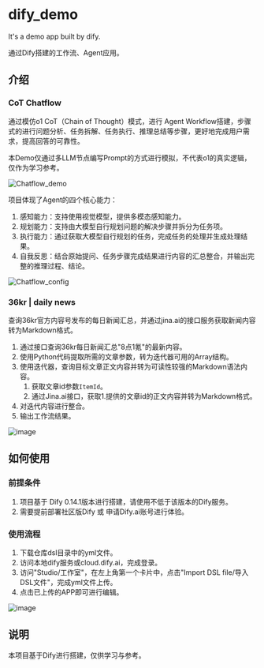 # dify_demo
It's a demo app built by dify.

通过Dify搭建的工作流、Agent应用。

## 介绍
### CoT Chatflow
通过模仿o1 CoT（Chain of Thought）模式，进行 Agent Workflow搭建，步骤式的进行问题分析、任务拆解、任务执行、推理总结等步骤，更好地完成用户需求，提高回答的可靠性。

本Demo仅通过多LLM节点编写Prompt的方式进行模拟，不代表o1的真实逻辑，仅作为学习参考。

![Chatflow_demo](https://github.com/user-attachments/assets/208c0392-461b-4312-b179-ba1435271baa)

项目体现了Agent的四个核心能力：
1. 感知能力：支持使用视觉模型，提供多模态感知能力。
2. 规划能力：支持由大模型自行规划问题的解决步骤并拆分为任务项。
3. 执行能力：通过获取大模型自行规划的任务，完成任务的处理并生成处理结果。
4. 自我反思：结合原始提问、任务步骤完成结果进行内容的汇总整合，并输出完整的推理过程、结论。

![Chatflow_config](https://github.com/user-attachments/assets/5f06764a-c5d0-4672-beba-09a3f59dc926)

### 36kr | daily news
查询36kr官方内容号发布的每日新闻汇总，并通过jina.ai的接口服务获取新闻内容转为Markdown格式。

1. 通过接口查询36kr每日新闻汇总"8点1氪"的最新内容。
2. 使用Python代码提取所需的文章参数，转为迭代器可用的Array结构。
3. 使用迭代器，查询目标文章正文内容并转为可读性较强的Markdown语法内容。
	1. 获取文章id参数`ItemId`。
	2. 通过Jina.ai接口，获取1.提供的文章id的正文内容并转为Markdown格式。
4. 对迭代内容进行整合。
5. 输出工作流结果。

![image](https://github.com/user-attachments/assets/fc619073-6b2a-4fc7-9ae8-668673e45b96)


## 如何使用
### 前提条件
1. 项目基于 Dify 0.14.1版本进行搭建，请使用不低于该版本的Dify服务。
2. 需要提前部署社区版Dify 或 申请Dify.ai账号进行体验。

### 使用流程
1. 下载仓库dsl目录中的yml文件。
2. 访问本地dify服务或cloud.dify.ai，完成登录。
3. 访问"Studio/工作室"，在左上角第一个卡片中，点击"Import DSL file/导入DSL文件"，完成yml文件上传。
4. 点击已上传的APP即可进行编辑。

![image](https://github.com/user-attachments/assets/1d0b0f18-6aad-4145-b25f-31279bf14ab9)

## 说明
本项目基于Dify进行搭建，仅供学习与参考。
